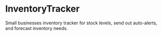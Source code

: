 # InventoryTracker
Small businesses inventory tracker for stock levels, send out auto-alerts, and forecast inventory needs.
